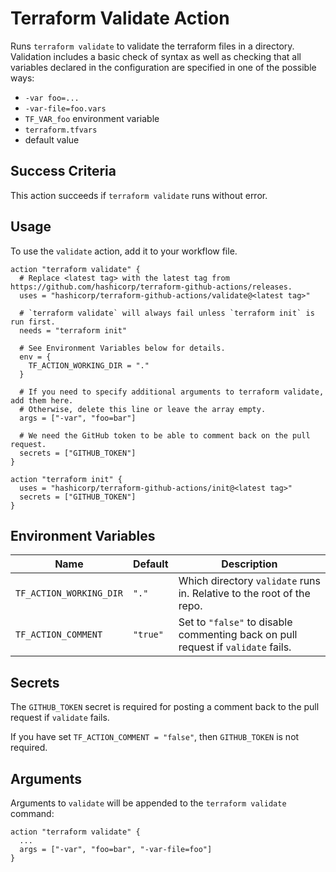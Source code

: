 # Terraform Validate Action
Runs `terraform validate` to validate the terraform files in a directory.
Validation includes a basic check of syntax as well as checking that all variables declared
in the configuration are specified in one of the possible ways:
* `-var foo=...`
* `-var-file=foo.vars`
* `TF_VAR_foo` environment variable
* `terraform.tfvars`
* default value

## Success Criteria
This action succeeds if `terraform validate` runs without error.

## Usage
To use the `validate` action, add it to your workflow file.

```workflow
action "terraform validate" {
  # Replace <latest tag> with the latest tag from https://github.com/hashicorp/terraform-github-actions/releases.
  uses = "hashicorp/terraform-github-actions/validate@<latest tag>"
  
  # `terraform validate` will always fail unless `terraform init` is run first.
  needs = "terraform init"
  
  # See Environment Variables below for details.
  env = {
    TF_ACTION_WORKING_DIR = "."
  }
  
  # If you need to specify additional arguments to terraform validate, add them here.
  # Otherwise, delete this line or leave the array empty.
  args = ["-var", "foo=bar"]
  
  # We need the GitHub token to be able to comment back on the pull request.
  secrets = ["GITHUB_TOKEN"]
}

action "terraform init" {
  uses = "hashicorp/terraform-github-actions/init@<latest tag>"
  secrets = ["GITHUB_TOKEN"]
}
```

## Environment Variables
| Name                    | Default   | Description                                                                      |
|-------------------------|-----------|----------------------------------------------------------------------------------|
| `TF_ACTION_WORKING_DIR` | `"."`     | Which directory `validate` runs in. Relative to the root of the repo.            |
| `TF_ACTION_COMMENT`     | `"true"`  | Set to `"false"` to disable commenting back on pull request if `validate` fails. |


## Secrets
The `GITHUB_TOKEN` secret is required for posting a comment back to the pull request if `validate` fails.

If you have set `TF_ACTION_COMMENT = "false"`, then `GITHUB_TOKEN` is not required.

## Arguments
Arguments to `validate` will be appended to the `terraform validate`
command:
```workflow
action "terraform validate" {
  ...
  args = ["-var", "foo=bar", "-var-file=foo"]
}
```
